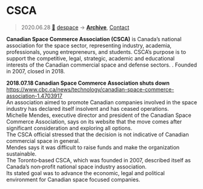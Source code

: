 # CSCA
> 2020.06.28 [🚀](../../../index/index.md) [despace](../index.md) → **[Archive](faq.md)**, [Contact](../contact.md)

**Canadian Space Commerce Association (CSCA)** is Canada’s national association for the space sector, representing industry, academia, professionals, young entrepreneurs, and students. CSCA’s purpose is to support the competitive, legal, strategic, academic and educational interests of the Canadian commercial space and defense sectors. . Founded in 2007, closed in 2018.

**2018.07.18 Canadian Space Commerce Association shuts down**  
<https://www.cbc.ca/news/technology/canadian-space-commerce-association-1.4703917>  
An association aimed to promote Canadian companies involved in the space industry has declared itself insolvent and has ceased operations.  
Michelle Mendes, executive director and president of the Canadian Space Commerce Association, says on its website that the move comes after significant consideration and exploring all options.  
The CSCA official stressed that the decision is not indicative of Canadian commercial space in general.  
Mendes says it was difficult to raise funds and make the organization sustainable.  
The Toronto‑based CSCA, which was founded in 2007, described itself as Canada’s non‑profit national space industry association.  
Its stated goal was to advance the economic, legal and political environment for Canadian space focused companies.


